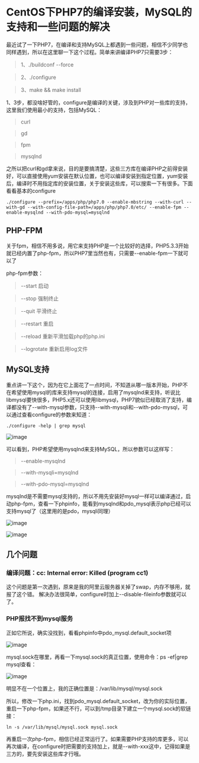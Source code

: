 # CentOS下PHP7的编译安装，MySQL的支持和一些问题的解决

最近试了一下PHP7，在编译和支持MySQL上都遇到一些问题，相信不少同学也同样遇到，所以在这里聊一下这个过程。简单来讲编译PHP7只需要3步：

> 1、./buildconf --force

> 2、./configure

> 3、make && make install

1、3步，都没啥好管的，configure是编译的关键，涉及到PHP对一些库的支持，这里我们使用最小的支持，包括MySQL：

> curl

> gd

> fpm

> mysqlnd

之所以把curl和gd拿来说，目的是要搞清楚，这些三方库在编译PHP之前得安装好，可以直接使用yum安装在默认位置，也可以编译安装到指定位置，yum安装后，编译时不用指定库的安装位置，关于安装这些库，可以搜索一下有很多。下面看看基本的configure

```
./configure --prefix=/apps/php/php7.0 --enable-mbstring --with-curl --with-gd --with-config-file-path=/apps/php/php7.0/etc/ --enable-fpm --enable-mysqlnd --with-pdo-mysql=mysqlnd
```

## PHP-FPM

关于fpm，相信不用多说，用它来支持PHP是一个比较好的选择，PHP5.3.3开始就已经内置了php-fpm，所以PHP7里当然也有，只需要--enable-fpm一下就可以了

php-fpm参数：

> --start 启动

> --stop 强制终止

> --quit 平滑终止

> --restart 重启

> --reload 重新平滑加载php的php.ini

> --logrotate 重新启用log文件

## MySQL支持

重点讲一下这个，因为在它上面花了一点时间，不知道从哪一版本开始，PHP不在希望使用mysql的库来支持mysql的连接，启用了mysqlnd来支持，听说比libmysql要快很多，PHP5.x还可以使用libmysql，PHP7貌似已经取消了支持，编译都没有了--with-mysql参数，只支持--with-mysqli和--with-pdo-mysql，可以通过查看configure的参数来知道：

```
./configure -help | grep mysql
```

![image](https://github.com/onlyfu/Blog/blob/master/static/images/php/20151216/001.png)

可以看到，PHP希望使用mysqlnd来支持MySQL，所以参数可以这样写：

> --enable-mysqlnd

> --with-mysqli=mysqlnd

> --with-pdo-mysql=mysqlnd

mysqlnd是不需要mysql支持的，所以不用先安装好mysql一样可以编译通过，启动php-fpm，查看一下phpinfo，能看到mysqlnd和pdo_mysql表示php已经可以支持mysql了（这里用的是pdo，mysqli同理）

![image](https://github.com/onlyfu/Blog/blob/master/static/images/php/20151216/002.png)

![image](https://github.com/onlyfu/Blog/blob/master/static/images/php/20151216/003.png)

## 几个问题

### 编译问题：cc: Internal error: Killed (program cc1)

这个问题是第一次遇到，原来是我的阿里云服务器关掉了swap，内存不够用，就报了这个错。
解决办法很简单，configure时加上--disable-fileinfo参数就可以了。

### PHP报找不到mysql服务

正如它所说，确实没找到，看看phpinfo中pdo_mysql.default_socket项

![image](https://github.com/onlyfu/Blog/blob/master/static/images/php/20151216/004.png)

mysql.sock在哪里，再看一下mysql.sock的真正位置，使用命令：ps -ef|grep mysql查看：

![image](https://github.com/onlyfu/Blog/blob/master/static/images/php/20151216/005.png)

明显不在一个位置上，我的正确位置是：/var/lib/mysql/mysql.sock

所以，修改一下php.ini，找到pdo_mysql.default_socket，改为你的实际位置，重启一下php-fpm，如果还不行，可以到/tmp目录下建立一个mysql.sock的软链接：

```
ln -s /var/lib/mysql/mysql.sock mysql.sock
```

再重启一次php-fpm，相信已经正常运行了。如果需要PHP支持的库更多，可以再次编译，在configure时把需要的支持加上，就是--with-xxx这中，记得如果是三方的，要先安装这些库才行哦。
